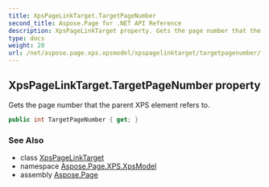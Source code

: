 ```yaml
---
title: XpsPageLinkTarget.TargetPageNumber
second_title: Aspose.Page for .NET API Reference
description: XpsPageLinkTarget property. Gets the page number that the parent XPS element refers to
type: docs
weight: 20
url: /net/aspose.page.xps.xpsmodel/xpspagelinktarget/targetpagenumber/
---
```

## XpsPageLinkTarget.TargetPageNumber property

Gets the page number that the parent XPS element refers to.

```csharp
public int TargetPageNumber { get; }
```

### See Also

* class [XpsPageLinkTarget](../)
* namespace [Aspose.Page.XPS.XpsModel](../../xpspagelinktarget/)
* assembly [Aspose.Page](../../../)


